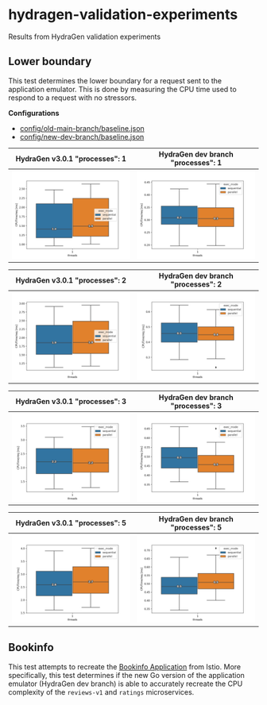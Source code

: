 # hydragen-validation-experiments

Results from HydraGen validation experiments

## Lower boundary

This test determines the lower boundary for a request sent to the application emulator.
This is done by measuring the CPU time used to respond to a request with no stressors.

**Configurations**

- [config/old-main-branch/baseline.json](config/old-main-branch/baseline.json)
- [config/new-dev-branch/baseline.json](config/new-dev-branch/baseline.json)

| HydraGen v3.0.1 "processes": 1                                               | HydraGen dev branch "processes": 1                                          |
| ---------------------------------------------------------------------------- | --------------------------------------------------------------------------- |
| ![ctr p:1 old](stats/baseline/old-main-branch/svc:service-1%20ctr%20p:1.png) | ![ctr p:1 new](stats/baseline/new-dev-branch/svc:service-1%20ctr%20p:1.png) |

| HydraGen v3.0.1 "processes": 2                                               | HydraGen dev branch "processes": 2                                          |
| ---------------------------------------------------------------------------- | --------------------------------------------------------------------------- |
| ![ctr p:2 old](stats/baseline/old-main-branch/svc:service-1%20ctr%20p:2.png) | ![ctr p:2 new](stats/baseline/new-dev-branch/svc:service-1%20ctr%20p:2.png) |

| HydraGen v3.0.1 "processes": 3                                               | HydraGen dev branch "processes": 3                                          |
| ---------------------------------------------------------------------------- | --------------------------------------------------------------------------- |
| ![ctr p:3 old](stats/baseline/old-main-branch/svc:service-1%20ctr%20p:3.png) | ![ctr p:3 new](stats/baseline/new-dev-branch/svc:service-1%20ctr%20p:3.png) |

| HydraGen v3.0.1 "processes": 5                                               | HydraGen dev branch "processes": 5                                          |
| ---------------------------------------------------------------------------- | --------------------------------------------------------------------------- |
| ![ctr p:5 old](stats/baseline/old-main-branch/svc:service-1%20ctr%20p:5.png) | ![ctr p:5 new](stats/baseline/new-dev-branch/svc:service-1%20ctr%20p:5.png) |

## Bookinfo

This test attempts to recreate the [Bookinfo Application](https://istio.io/latest/docs/examples/bookinfo) from Istio. More specifically, this test determines if the new Go version of the application emulator (HydraGen dev branch) is able to accurately recreate the CPU complexity of the `reviews-v1` and `ratings` microservices.
